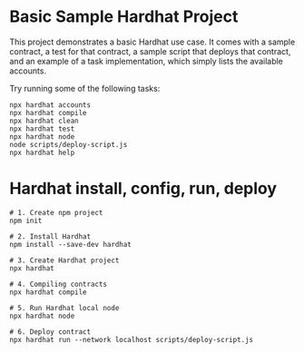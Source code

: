 # Basic Sample Hardhat Project

This project demonstrates a basic Hardhat use case. It comes with a sample contract, a test for that contract, a sample script that deploys that contract, and an example of a task implementation, which simply lists the available accounts.

Try running some of the following tasks:

```shell
npx hardhat accounts
npx hardhat compile
npx hardhat clean
npx hardhat test
npx hardhat node
node scripts/deploy-script.js
npx hardhat help
```

# Hardhat install, config, run, deploy

```shell
# 1. Create npm project
npm init

# 2. Install Hardhat
npm install --save-dev hardhat

# 3. Create Hardhat project
npx hardhat

# 4. Compiling contracts
npx hardhat compile

# 5. Run Hardhat local node
npx hardhat node

# 6. Deploy contract
npx hardhat run --network localhost scripts/deploy-script.js
```